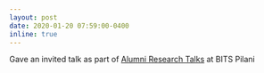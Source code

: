 ```yaml
---
layout: post
date: 2020-01-20 07:59:00-0400
inline: true
---
```


Gave an invited talk as part of [Alumni Research Talks](https://computer-science-association.github.io/ART_/index.html) at BITS Pilani
